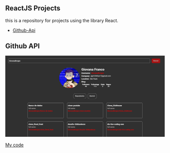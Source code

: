 ## ReactJS Projects

this is a repository for projects using the library React.

- [Github-Api](#id01)

## Github API<a name="id01"></a>

![Preview](https://github.com/GiovanaBorges/Learning-reactJS/blob/main/github-api/image/preview.png)

[My code](https://github.com/GiovanaBorges/Learning-reactJS/blob/main/github-api)
